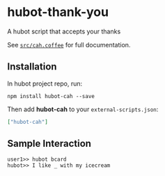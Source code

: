 # hubot-thank-you

A hubot script that accepts your thanks

See [`src/cah.coffee`](src/cah.coffee) for full documentation.

## Installation

In hubot project repo, run:

`npm install hubot-cah --save`

Then add **hubot-cah** to your `external-scripts.json`:

```json
["hubot-cah"]
```

## Sample Interaction

```
user1>> hubot bcard
hubot>> I like _ with my icecream
```
